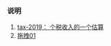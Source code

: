 ### 说明

1. [tax-2019： 个税收入的一个估算](https://alphabetabc.github.io/interesting-project/tax-2019/app.html)
2. [拖拽01](https://alphabetabc.github.io/interesting-project/drag-element-2019/drag-01.html)
